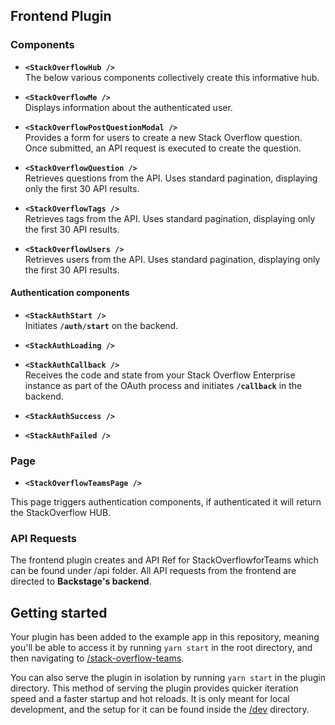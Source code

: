 ## Frontend Plugin

### Components

- **`<StackOverflowHub />`**  
  The below various components collectively create this informative hub.

- **`<StackOverflowMe />`**  
  Displays information about the authenticated user.

- **`<StackOverflowPostQuestionModal />`**  
  Provides a form for users to create a new Stack Overflow question. Once submitted, an API request is executed to create the question.

- **`<StackOverflowQuestion />`**  
  Retrieves questions from the API. Uses standard pagination, displaying only the first 30 API results.

- **`<StackOverflowTags />`**  
  Retrieves tags from the API. Uses standard pagination, displaying only the first 30 API results.

- **`<StackOverflowUsers />`**  
  Retrieves users from the API. Uses standard pagination, displaying only the first 30 API results.

#### Authentication components
- **`<StackAuthStart />`**  
Initiates **`/auth/start`** on the backend.

- **`<StackAuthLoading />`**  

- **`<StackAuthCallback />`**  
  Receives the code and state from your Stack Overflow Enterprise instance as part of the OAuth process and initiates **`/callback`** in the backend.

- **`<StackAuthSuccess />`**  
- **`<StackAuthFailed />`**  

### Page
- **`<StackOverflowTeamsPage />`**

This page triggers authentication components, if authenticated it will return the StackOverflow HUB.

### API Requests  

The frontend plugin creates and API Ref for StackOverflowforTeams which can be found under /api folder. All API requests from the frontend are directed to **Backstage's backend**.

## Getting started

Your plugin has been added to the example app in this repository, meaning you'll be able to access it by running `yarn start` in the root directory, and then navigating to [/stack-overflow-teams](http://localhost:3000/stack-overflow-teams).

You can also serve the plugin in isolation by running `yarn start` in the plugin directory.
This method of serving the plugin provides quicker iteration speed and a faster startup and hot reloads.
It is only meant for local development, and the setup for it can be found inside the [/dev](./dev) directory.
